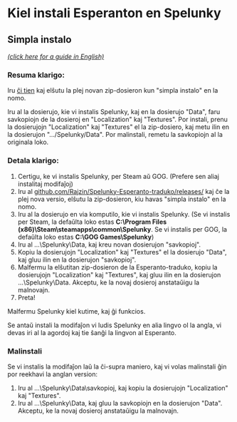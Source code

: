 # Kiel instali Esperanton en Spelunky
## Simpla instalo

[*(click here for a guide in English)*](howtoinstall-simple.md)

### Resuma klarigo:

Iru [ĉi tien](https://github.com/Rajzin/Spelunky-Esperanto-traduko/releases/) kaj elŝutu la plej novan zip-dosieron kun "simpla instalo" en la nomo.

Iru al la dosierujo, kie vi instalis Spelunky, kaj en la dosierujo "Data", faru savkopiojn de la dosieroj en "Localization" kaj "Textures". Por instali, prenu la dosierujojn "Localization" kaj "Textures" el la zip-dosiero, kaj metu ilin en la dosierujon ".../Spelunky/Data". Por malinstali, remetu la savkopiojn al la originala loko.

### Detala klarigo:

1. Certigu, ke vi instalis Spelunky, per Steam aŭ GOG. (Prefere sen aliaj instalitaj modifaĵoj)
2. Iru al [github.com/Rajzin/Spelunky-Esperanto-traduko/releases/](https://github.com/Rajzin/Spelunky-Esperanto-traduko/releases/) kaj ĉe la plej nova versio, elŝutu la zip-dosieron, kiu havas "simpla instalo" en la nomo.
3. Iru al la dosierujo en via komputilo, kie vi instalis Spelunky. (Se vi instalis per Steam, la defaŭlta loko estas **C:\Program Files (x86)\Steam\steamapps\common\Spelunky**. Se vi instalis per GOG, la defaŭlta loko estas **C:\GOG Games\Spelunky**)
4. Iru al ...\Spelunky\Data\, kaj kreu novan dosierujon "savkopioj".
5. Kopiu la dosierujojn "Localization" kaj "Textures" el la dosierujo "Data", kaj gluu ilin en la dosierujon "savkopioj".
6. Malfermu la elŝutitan zip-dosieron de la Esperanto-traduko, kopiu la dosierujojn "Localization" kaj "Textures", kaj gluu ilin en la dosierujon ...\Spelunky\Data\. Akceptu, ke la novaj dosieroj anstataŭigu la malnovajn.
7. Preta!

Malfermu Spelunky kiel kutime, kaj ĝi funkcios.

Se antaŭ instali la modifaĵon vi ludis Spelunky en alia lingvo ol la angla, vi devas iri al la agordoj kaj tie ŝanĝi la lingvon al Esperanto.

### Malinstali

Se vi instalis la modifaĵon laŭ la ĉi-supra maniero, kaj vi volas malinstali ĝin por reekhavi la anglan version:
1. Iru al ...\Spelunky\Data\savkopioj, kaj kopiu la dosierujojn "Localization" kaj "Textures".
2. Iru al ...\Spelunky\Data, kaj gluu la savkopiojn en la dosierujon "Data". Akceptu, ke la novaj dosieroj anstataŭigu la malnovajn.